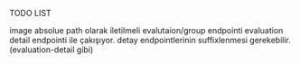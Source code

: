 TODO LIST

image absolue path olarak iletilmeli
evalutaion/group endpointi evaluation detail endpointi ile çakışıyor. detay endpointlerinin suffixlenmesi gerekebilir.(evaluation-detail gibi)






